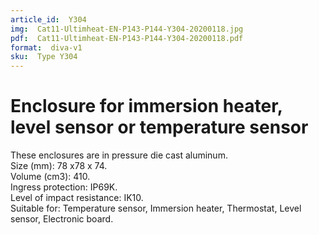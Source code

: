 ```yaml
---
article_id:  Y304
img:  Cat11-Ultimheat-EN-P143-P144-Y304-20200118.jpg
pdf:  Cat11-Ultimheat-EN-P143-P144-Y304-20200118.pdf
format:  diva-v1
sku:  Type Y304
---
```


# Enclosure for immersion heater, level sensor or temperature sensor

These enclosures are in pressure die cast aluminum.  
Size (mm): 78 x78 x 74.  
Volume (cm3): 410.  
Ingress protection: IP69K.  
Level of impact resistance: IK10.  
Suitable for: Temperature sensor, Immersion heater, Thermostat, Level sensor, Electronic board.  


